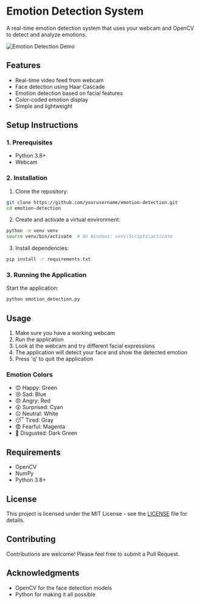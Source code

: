 # Emotion Detection System

A real-time emotion detection system that uses your webcam and OpenCV to detect and analyze emotions.

![Emotion Detection Demo](demo.gif)

## Features

- Real-time video feed from webcam
- Face detection using Haar Cascade
- Emotion detection based on facial features
- Color-coded emotion display
- Simple and lightweight

## Setup Instructions

### 1. Prerequisites

- Python 3.8+
- Webcam

### 2. Installation

1. Clone the repository:
```bash
git clone https://github.com/yourusername/emotion-detection.git
cd emotion-detection
```

2. Create and activate a virtual environment:
```bash
python -m venv venv
source venv/bin/activate  # On Windows: venv\Scripts\activate
```

3. Install dependencies:
```bash
pip install -r requirements.txt
```

### 3. Running the Application

Start the application:
```bash
python emotion_detection.py
```

## Usage

1. Make sure you have a working webcam
2. Run the application
3. Look at the webcam and try different facial expressions
4. The application will detect your face and show the detected emotion
5. Press 'q' to quit the application

### Emotion Colors

- 😊 Happy: Green
- 😢 Sad: Blue
- 😠 Angry: Red
- 😲 Surprised: Cyan
- 😐 Neutral: White
- 😴 Tired: Gray
- 😨 Fearful: Magenta
- 🤢 Disgusted: Dark Green

## Requirements

- OpenCV
- NumPy
- Python 3.8+

## License

This project is licensed under the MIT License - see the [LICENSE](LICENSE) file for details.

## Contributing

Contributions are welcome! Please feel free to submit a Pull Request.

## Acknowledgments

- OpenCV for the face detection models
- Python for making it all possible
